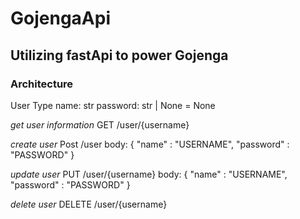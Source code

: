 # GojengaApi

## Utilizing fastApi to power Gojenga

### Architecture

User Type
name: str
password: str | None = None

*get user information* 
GET /user/{username}

*create user*
Post /user
body: { "name" : "USERNAME", "password" : "PASSWORD" }

*update user*
PUT /user/{username}
body: { "name" : "USERNAME", "password" : "PASSWORD" }

*delete user*
DELETE /user/{username}
